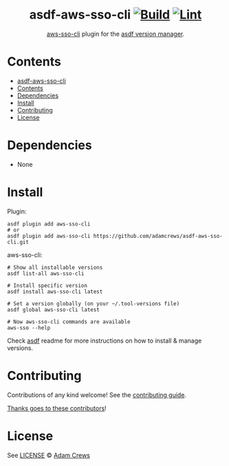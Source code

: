 <div align="center">

# asdf-aws-sso-cli [![Build](https://github.com/adamcrews/asdf-aws-sso-cli/actions/workflows/build.yml/badge.svg)](https://github.com/adamcrews/asdf-aws-sso-cli/actions/workflows/build.yml) [![Lint](https://github.com/adamcrews/asdf-aws-sso-cli/actions/workflows/lint.yml/badge.svg)](https://github.com/adamcrews/asdf-aws-sso-cli/actions/workflows/lint.yml)


[aws-sso-cli](https://github.com/synfinatic/aws-sso-cli/) plugin for the [asdf version manager](https://asdf-vm.com).

</div>

# Contents

- [asdf-aws-sso-cli  ](#asdf-aws-sso-cli--)
- [Contents](#contents)
- [Dependencies](#dependencies)
- [Install](#install)
- [Contributing](#contributing)
- [License](#license)

# Dependencies

- None

# Install

Plugin:

```shell
asdf plugin add aws-sso-cli
# or
asdf plugin add aws-sso-cli https://github.com/adamcrews/asdf-aws-sso-cli.git
```

aws-sso-cli:

```shell
# Show all installable versions
asdf list-all aws-sso-cli

# Install specific version
asdf install aws-sso-cli latest

# Set a version globally (on your ~/.tool-versions file)
asdf global aws-sso-cli latest

# Now aws-sso-cli commands are available
aws-sso --help
```

Check [asdf](https://github.com/asdf-vm/asdf) readme for more instructions on how to
install & manage versions.

# Contributing

Contributions of any kind welcome! See the [contributing guide](contributing.md).

[Thanks goes to these contributors](https://github.com/adamcrews/asdf-aws-sso-cli/graphs/contributors)!

# License

See [LICENSE](LICENSE) © [Adam Crews](https://github.com/adamcrews/)
